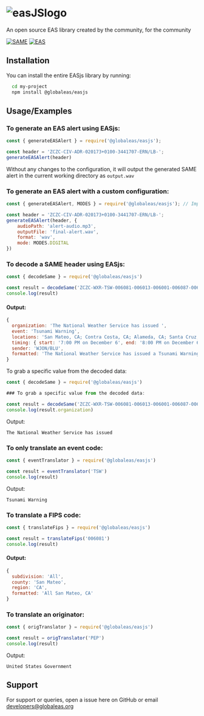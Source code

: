 # ![easJSlogo](https://assets.gwes-cdn.net/easjs%20mock%20Medium.png)
An open source EAS library created by the community, for the community

[![SAME](https://img.shields.io/badge/SAME-Specific%20Area%20Message%20Encoding-red)](https://en.wikipedia.org/wiki/Specific_Area_Message_Encoding) [![EAS](https://img.shields.io/badge/EAS-Emergency%20Alert%20System-green)](https://en.wikipedia.org/wiki/Emergency_Alert_System)

## Installation
You can install the entire EASjs library by running:
```bash
  cd my-project
  npm install @globaleas/easjs
```
## Usage/Examples


### To generate an EAS alert using EASjs:
```javascript
const { generateEASAlert } = require('@globaleas/easjs');

const header = 'ZCZC-CIV-ADR-020173+0100-3441707-ERN/LB-';
generateEASAlert(header)
```
Without any changes to the configuration, it will output the generated SAME alert in the current working directory as `output.wav`

### To generate an EAS alert with a custom configuration:
```javascript
const { generateEASAlert, MODES } = require('@globaleas/easjs'); // Import the MODES object for configuration

const header = 'ZCZC-CIV-ADR-020173+0100-3441707-ERN/LB-';
generateEASAlert(header, {
    audioPath: 'alert-audio.mp3',
    outputFile: 'final-alert.wav',
    format: 'wav',
    mode: MODES.DIGITAL
})
```

### To decode a SAME header using EASjs:
```javascript
const { decodeSame } = require('@globaleas/easjs')

const result = decodeSame('ZCZC-WXR-TSW-006081-006013-006001-006087-006085+0100-3401900-WJON/BLU-')
console.log(result)
```

#### Output:

```javascript
{
  organization: 'The National Weather Service has issued ',
  event: 'Tsunami Warning',
  locations: 'San Mateo, CA; Contra Costa, CA; Alameda, CA; Santa Cruz, CA; Santa Clara, CA',
  timing: { start: '7:00 PM on December 6', end: '8:00 PM on December 6' },
  sender: 'WJON/BLU',
  formatted: 'The National Weather Service has issued a Tsunami Warning for San Mateo, CA; Contra Costa, CA; Alameda, CA; Santa Cruz, CA; Santa Clara, CA; beginning at 7:00 PM on December 6 and ending at 8:00 PM on December 6. Message from WJON/BLU'
}
```
To grab a specific value from the decoded data:
```javascript
const { decodeSame } = require('@globaleas/easjs')

### To grab a specific value from the decoded data:

const result = decodeSame('ZCZC-WXR-TSW-006081-006013-006001-006087-006085+0100-3401900-WJON/BLU-')
console.log(result.organization)
```
Output:
```
The National Weather Service has issued
```
### To only translate an event code:
```javascript
const { eventTranslator } = require('@globaleas/easjs')

const result = eventTranslator('TSW')
console.log(result)
```
Output:
```
Tsunami Warning
```
### To translate a FIPS code:

```javascript
const { translateFips } = require('@globaleas/easjs')

const result = translateFips('006081')
console.log(result)
```
#### Output:
```javascript
{
  subdivision: 'All',
  county: 'San Mateo',
  region: 'CA',
  formatted: 'All San Mateo, CA'
}
```
### To translate an originator:
```javascript
const { origTranslator } = require('@globaleas/easjs')

const result = origTranslator('PEP')
console.log(result)
```
Output:
```
United States Government
```
## Support

For support or queries, open a issue here on GitHub or email developers@globaleas.org
